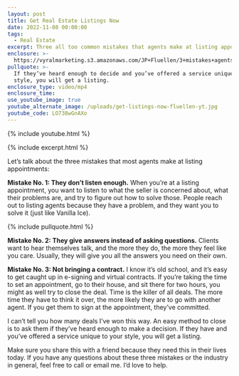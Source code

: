 ```yaml
---
layout: post
title: Get Real Estate Listings Now
date: 2022-11-08 00:00:00
tags:
  - Real Estate
excerpt: Three all too common mistakes that agents make at listing appointments.
enclosure: >-
  https://vyralmarketing.s3.amazonaws.com/JP+Fluellen/3+mistakes+agents+make+at+listing+appointments.mp4
pullquote: >-
  If they’ve heard enough to decide and you’ve offered a service unique to your
  style, you will get a listing.
enclosure_type: video/mp4
enclosure_time:
use_youtube_image: true
youtube_alternate_image: /uploads/get-listings-now-fluellen-yt.jpg
youtube_code: LO738wGnAXo
---
```

{% include youtube.html %}

{% include excerpt.html %}

Let’s talk about the three mistakes that most agents make at listing appointments:

**Mistake No. 1: They don’t listen enough.** When you’re at a listing appointment, you want to listen to what the seller is concerned about, what their problems are, and try to figure out how to solve those. People reach out to listing agents because they have a problem, and they want you to solve it (just like Vanilla Ice).

{% include pullquote.html %}

**Mistake No. 2: They give answers instead of asking questions.** Clients want to hear themselves talk, and the more they do, the more they feel like you care. Usually, they will give you all the answers you need on their own.

**Mistake No. 3: Not bringing a contract.** I know it’s old school, and it’s easy to get caught up in e-signing and virtual contracts. If you’re taking the time to set an appointment, go to their house, and sit there for two hours, you might as well try to close the deal. Time is the killer of all deals. The more time they have to think it over, the more likely they are to go with another agent. If you get them to sign at the appointment, they’ve committed.

I can’t tell you how many deals I’ve won this way. An easy method to close is to ask them if they’ve heard enough to make a decision. If they have and you’ve offered a service unique to your style, you will get a listing.

Make sure you share this with a friend because they need this in their lives today. If you have any questions about these three mistakes or the industry in general, feel free to call or email me. I’d love to help.